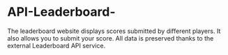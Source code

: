 # API-Leaderboard-
The leaderboard website displays scores submitted by different players. It also allows you to submit your score. All data is preserved thanks to the external Leaderboard API service.
